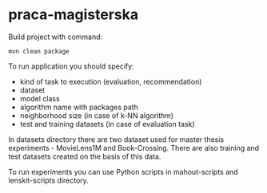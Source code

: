 # praca-magisterska
Build project with command:

```
mvn clean package
```

To run application you should specify:
- kind of task to execution (evaluation, recommendation)
- dataset
- model class
- algorithm name with packages path
- neighborhood size (in case of k-NN algorithm) 
- test and training datasets (in case of evaluation task)

In datasets directory there are two dataset used for master thesis experiments - MovieLens1M and Book-Crossing. There are also training and test datasets created on the basis of this data.

To run experiments you can use Python scripts in mahout-scripts and lenskit-scripts directory.

